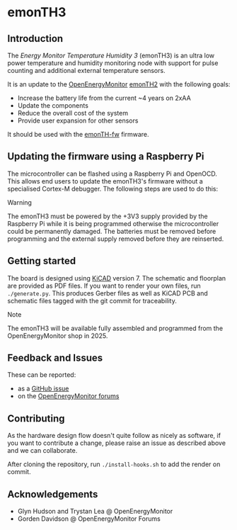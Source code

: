# emonTH3

## Introduction

The _Energy Monitor Temperature Humidity 3_ (emonTH3) is an ultra low power temperature and humidity monitoring node with support for pulse counting and additional external temperature sensors.

It is an update to the [OpenEnergyMonitor](https://openenergymonitor.org) [emonTH2](https://docs.openenergymonitor.org/emonth2/index.html) with the following goals:

- Increase the battery life from the current ~4 years on 2xAA
- Update the components
- Reduce the overall cost of the system
- Provide user expansion for other sensors

It should be used with the [emonTH-fw](https://github.com/awjlogan/emonTH-fw) firmware.

## Updating the firmware using a Raspberry Pi

The microcontroller can be flashed using a Raspberry Pi and OpenOCD. This allows end users to update the emonTH3's firmware without a specialised Cortex-M debugger. The following steps are used to do this:

> [!WARNING]
> The emonTH3 must be powered by the +3V3 supply provided by the Raspberry Pi while it is being programmed otherwise the microcontroller could be permanently damaged. The batteries must be removed before programming and the external supply removed before they are reinserted.

## Getting started

The board is designed using [KiCAD](https://www.kicad.org) version 7. The schematic and floorplan are provided as PDF files. If you want to render your own files, run `./generate.py`. This produces Gerber files as well as KiCAD PCB and schematic files tagged with the git commit for traceability.

> [!NOTE]
> The emonTH3 will be available fully assembled and programmed from the OpenEnergyMonitor shop in 2025.

## Feedback and Issues

These can be reported:

- as a [GitHub issue](https://github.com/awjlogan/emonTH3/issues)
- on the [OpenEnergyMonitor forums](https://community.openenergymonitor.org/)

## Contributing

As the hardware design flow doesn't quite follow as nicely as software, if you want to contribute a change, please raise an issue as described above and we can collaborate.

After cloning the repository, run `./install-hooks.sh` to add the render on commit.

## Acknowledgements

- Glyn Hudson and Trystan Lea @ OpenEnergyMonitor
- Gorden Davidson @ OpenEnergyMonitor Forums


